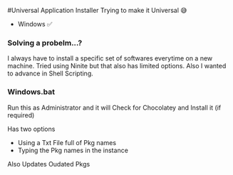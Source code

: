 #Universal Application Installer
Trying to make it Universal 😅
 - Windows ✅

### Solving a probelm...?
I always have to install a specific set of softwares everytime on a new machine.
Tried using Ninite but that also has limited options.
Also I wanted to advance in Shell Scripting.

### Windows.bat

Run this as Administrator and it will
Check for Chocolatey and Install it (if required)

Has two options 
  - Using a Txt File full of Pkg names
  - Typing the Pkg names in the instance 

Also Updates Oudated Pkgs
